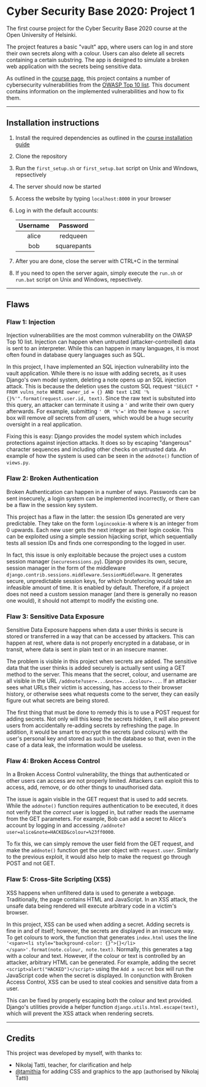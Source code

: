 # Cyber Security Base 2020: Project 1

The first course project for the Cyber Security Base 2020 course at the Open University of Helsinki.

The project features a basic "vault" app, where users can log in and store their own secrets along with a colour.
Users can also delete all secrets containing a certain substring.
The app is designed to simulate a broken web application with the secrets being sensitive data.

As outlined in the [course page](https://cybersecuritybase.mooc.fi/module-3.1), this project contains
a number of cybersecurity vulnerabilities from the [OWASP Top 10 list](https://owasp.org/www-project-top-ten/).
This document contains information on the implemented vulnerabilities and how to fix them.

---

## Installation instructions

1. Install the required dependencies as outlined in the
[course installation guide](https://cybersecuritybase.mooc.fi/installation-guide)
1. Clone the repository
1. Run the `first_setup.sh` or `first_setup.bat` script on Unix and Windows, repsectively
1. The server should now be started
1. Access the website by typing `localhost:8000` in your browser
1. Log in with the default accounts:

   | Username | Password |
   |:--------:|:--------:|
   | alice    | redqueen |
   | bob   | squarepants |

1. After you are done, close the server with CTRL+C in the terminal
1. If you need to open the server again, simply execute the `run.sh` or `run.bat` script on
Unix and Windows, repsectively.

---

## Flaws

### Flaw 1: Injection

Injection vulnerabilities are the most common vulnerability on the OWASP Top 10 list.
Injection can happen when untrusted (attacker-controlled) data is sent to an interpreter.
While this can happen in many languages, it is most often found in database query languages
such as SQL.

In this project, I have implemented an SQL injection vulnerability into the vault application.
While there is no issue with adding secrets, as it uses Django's own model system, deleting a note
opens up an SQL injection attack. This is because the deletion uses the custom SQL request
`"SELECT * FROM vulns_note WHERE owner_id = {} AND text LIKE '%{}%'".format(request.user.id, text)`.
Since the raw text is subsituted into this query, an attacker can terminate it using a `'` and write
their own query afterwards. For example, submitting `' OR '%'='` into the `Remove a secret` box
will remove _all_ secrets from _all_ users, which would be a huge security oversight in a real application.

Fixing this is easy: Django provides the model system which includes protections against injection
attacks. It does so by escaping "dangerous" character sequences and including other checks on untrusted
data. An example of how the system is used can be seen in the `addnote()` function of `views.py`.

### Flaw 2: Broken Authentication

Broken Authentication can happen in a number of ways. Passwords can be sent insecurely, a login system
can be implemented incorrectly, or there can be a flaw in the session key system.

This project has a flaw in the latter: the session IDs generated are very predictable. They take on
the form `logincookie-N` where `N` is an integer from 0 upwards. Each new user gets the next integer
as their login cookie. This can be exploited using a simple session hijacking script, which sequentially
tests all session IDs and finds one corresponding to the logged in user.

In fact, this issue is only exploitable because the project uses a custom session manager (`securesessions.py`).
Django provides its own, secure, session manager in the form of the middleware
`django.contrib.sessions.middleware.SessionMiddleware`. It generates secure, unpredictable session keys, for
which bruteforcing would take an infeasible amount of time. It is enabled by default. Therefore, if a project
does not need a custom session manager (and there is generally no reason one would), it should not attempt to
modify the existing one.

### Flaw 3: Sensitive Data Exposure

Sensitive Data Exposure happens when data a user thinks is secure is stored or transferred in a way that can
be accessed by attackers. This can happen at rest, where data is not properly encrypted in a database, or in
transit, where data is sent in plain text or in an insecure manner.

The problem is visible in this project when secrets are added. The sensitive data that the user thinks is
added securely is actually sent using a GET method to the server. This means that the secret, colour, and
username are all visible in the URL `/addnote?user=...&note=...&colour=...`. If an attacker sees what URLs their
victim is accessing, has access to their browser history, or otherwise sees what requests come to the server,
they can easily figure out what secrets are being stored.

The first thing that must be done to remedy this is to use a POST request for adding secrets. Not only will
this keep the secrets hidden, it will also prevent users from accidentally re-adding secrets by refreshing the
page. In addition, it would be smart to encrypt the secrets (and colours) with the user's personal key and stored
as such in the database so that, even in the case of a data leak, the information would be useless. 

### Flaw 4: Broken Access Control

In a Broken Access Control vulnerability, the things that authenticated or other users can access are not
properly limited. Attackers can exploit this to access, add, remove, or do other things to unauthorised data.

The issue is again visible in the GET request that is used to add secrets. While the `addnote()` function
requires authentication to be executed, it does not verify that the _correct_ user is logged in, but rather
reads the username from the GET parameters. For example, Bob can add a secret to Alice's account by logging in
and accessing `/addnote?user=alice&note=HACKED&colour=%23ff0000`.

To fix this, we can simply remove the user field from the GET request, and make the `addnote()` function get
the user object with `request.user`. Similarly to the previous exploit, it would also help to make the request
go through POST and not GET.

### Flaw 5: Cross-Site Scripting (XSS)

XSS happens when unfiltered data is used to generate a webpage. Traditionally, the page contains HTML and
JavaScript. In an XSS attack, the unsafe data being rendered will execute arbitrary code in a victim's browser.

In this project, XSS can be used when adding a secret. Adding secrets is fine in and of itself; however,
the secrets are displayed in an insecure way. To get colours to work, the function that generates `index.html`
uses the line `'<span><li style="background-color: {}">{}</li></span>'.format(note.colour, note.text)`.
Normally, this generates a tag with a colour and text. However, if the colour or text is controlled by an
attacker, arbitrary HTML can be generated. For example, adding the secret `<script>alert("HACKED")</script>`
using the `Add a secret` box will run the JavaScript code when the secret is displayed. In conjunction with
Broken Access Control, XSS can be used to steal cookies and sensitive data from a user.

This can be fixed by properly escaping both the colour and text provided. Django's utilities provide a helper
function `django.utils.html.escape(text)`, which will prevent the XSS attack when rendering secrets.

---

## Credits

This project was developed by myself, with thanks to:

- Nikolaj Tatti, teacher, for clarification and help
- [@tamithia](https://github.com/tamithia) for adding CSS and graphics to the app
(authorised by Nikolaj Tatti)
